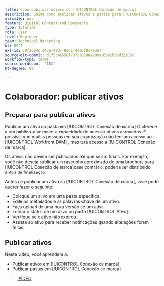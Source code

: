 ```yaml
---
title: Como publicar ativos no [!UICONTROL Conexão de marca]
description: Saiba como publicar ativos e pastas para [!UICONTROL Conexão de marca] em [!UICONTROL Workfront DAM].
activity: use
feature: Digital Content and Documents
type: Tutorial
role: User
level: Beginner
team: Technical Marketing
kt: 8997
exl-id: 30f2684c-345a-4834-9e61-4e65f0c7a3e7
source-git-commit: d1f5c4a558f737cb8188e209a16b91b67d32285c
workflow-type: tm+mt
source-wordcount: '181'
ht-degree: 0%

---
```


# Colaborador: publicar ativos

## Preparar para publicar ativos

Publicar um ativo ou pasta em [!UICONTROL Conexão de marca] O oferece a um público-alvo maior a capacidade de acessar ativos aprovados. É possível que muitas pessoas em sua organização não tenham acesso ao [!UICONTROL Workfront DAM] , mas terá acesso a [!UICONTROL Conexão de marca].

Os ativos não devem ser publicados até que sejam finais. Por exemplo, você não deseja publicar um rascunho aproximado de uma brochura para [!UICONTROL Conexão de marca]caso contrário, poderia ser distribuído antes da finalização.

Antes de publicar um ativo na [!UICONTROL Conexão de marca], você pode querer fazer o seguinte:

* Coloque um ativo em uma pasta específica.
* Edite os metadados e as palavras-chave de um ativo.
* Faça upload de uma nova versão de um ativo.
* Tornar o status de um ativo ou pasta [!UICONTROL Ativo].
* Verifique se o ativo não expirou.
* Assista ao ativo para receber notificações quando alterações forem feitas.

## Publicar ativos

Neste vídeo, você aprenderá a:

* Publicar ativos em [!UICONTROL Conexão de marca]
* Publicar pastas em [!UICONTROL Conexão de marca]

>[!VIDEO](https://video.tv.adobe.com/v/335257/?quality=12)
